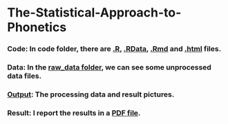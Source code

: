 # The-Statistical-Approach-to-Phonetics
### Code: In code folder, there are [.R](https://github.com/Vincent-Zhul/The-Statistical-Approach-to-Phonetics/blob/main/code/The%20statistical%20approach%20to%20phonetics.R), [.RData](https://github.com/Vincent-Zhul/The-Statistical-Approach-to-Phonetics/blob/main/code/The%20statistical%20approach%20to%20phonetics.RData), [.Rmd](https://github.com/Vincent-Zhul/The-Statistical-Approach-to-Phonetics/blob/main/code/The%20statistical%20approach%20to%20phonetics.Rmd) and [.html](https://github.com/Vincent-Zhul/The-Statistical-Approach-to-Phonetics/blob/main/code/The%20statistical%20approach%20to%20phonetics.html) files.
### Data: In the [raw_data folder](https://github.com/Vincent-Zhul/The-Statistical-Approach-to-Phonetics/tree/main/Raw_Data), we can see some unprocessed data files.
### [Output](https://github.com/Vincent-Zhul/The-Statistical-Approach-to-Phonetics/tree/main/Output): The processing data and result pictures.
### Result: I report the results in a [PDF file](https://github.com/Vincent-Zhul/The-Statistical-Approach-to-Phonetics/blob/main/Results.pdf).
